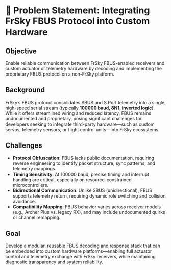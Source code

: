 # 🧩 Problem Statement: Integrating FrSky FBUS Protocol into Custom Hardware

## Objective  
Enable reliable communication between FrSky FBUS-enabled receivers and custom actuator or telemetry hardware by decoding and implementing the proprietary FBUS protocol on a non-FrSky platform.

## Background  
FrSky’s FBUS protocol consolidates SBUS and S.Port telemetry into a single, high-speed serial stream (typically **100000 baud, 8N1, inverted logic**). While it offers streamlined wiring and reduced latency, FBUS remains undocumented and proprietary, posing significant challenges for developers seeking to integrate third-party hardware—such as custom servos, telemetry sensors, or flight control units—into FrSky ecosystems.

## Challenges  
- **Protocol Obfuscation**: FBUS lacks public documentation, requiring reverse engineering to identify packet structure, sync patterns, and telemetry mappings.  
- **Timing Sensitivity**: At 100000 baud, precise timing and interrupt handling are critical, especially on resource-constrained microcontrollers.  
- **Bidirectional Communication**: Unlike SBUS (unidirectional), FBUS supports telemetry return, requiring dynamic role switching and collision avoidance.  
- **Compatibility Mapping**: FBUS behavior varies across receiver models (e.g., Archer Plus vs. legacy RX), and may include undocumented quirks or channel remapping.

## Goal  
Develop a modular, reusable FBUS decoding and response stack that can be embedded into custom hardware platforms—enabling full actuator control and telemetry exchange with FrSky receivers, while maintaining diagnostic transparency and system reliability.
